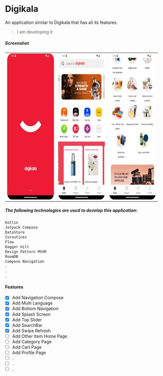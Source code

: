 # Digikala

An application similar to Digikala that has all its features.

> I am developing it

##### Screenshot
<table>
  <tr>
    <td><img src="screenshot/splash.png" width=270 height=480></td>
    <td><img src="screenshot/home.png" width=270 height=480></td>
    <td><img src="screenshot/home1.png" width=270 height=480></td>
  </tr>
 </table>

##### The following technologies are used to develop this application:
```
Kotlin
Jetpack Compose
DataStore
Coroutines
Flow
Dagger Hilt
Design Pattern MVVM
RoomDB
Compose Navigation
.
.
.
```

#### Features

- [x] Add Navigation Compose
- [x] Add Multi Language
- [x] Add Bottom Navigation
- [x] Add Splash Screen
- [x] Add Top Slider
- [x] Add SearchBar
- [x] Add Swipe Refresh
- [ ] Add Other Item Home Page
- [ ] Add Category Page
- [ ] Add Cart Page
- [ ] Add Profile Page
- [ ] .
- [ ] .
- [ ] .
